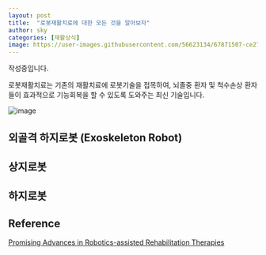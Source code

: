 ```yaml
---
layout: post
title:  "로봇재활치료에 대한 모든 것을 알아보자"
author: sky
categories: [재활상식]
image: https://user-images.githubusercontent.com/56623134/67871507-ce273e80-fb73-11e9-975d-d03ca536fc90.png
---
```


작성중입니다.

로봇재활치료는 기존의 재활치료에 로봇기술을 접목하여, 뇌졸중 환자 및 척수손상 환자들이 효과적으로 기능회복을 할 수 있도록 도와주는 최신 기술입니다.

![image](https://user-images.githubusercontent.com/56623134/67929857-c0b89580-fc01-11e9-9bd6-cd36d74ba5b6.png)

## 외골격 하지로봇 (Exoskeleton Robot)


## 상지로봇

## 하지로봇

## Reference

[Promising Advances in Robotics-assisted Rehabilitation Therapies](https://www.brainandlife.org/articles/high-tech-therapies-are-enhancing-rehabilitation-and-recovery-for-stroke/)
